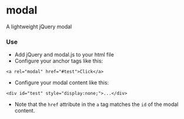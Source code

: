 # modal

A lightweight jQuery modal

### Use

* Add jQuery and modal.js to your html file
* Configure your anchor tags like this:

```
<a rel="modal" href="#test">Click</a>
```

* Configure your modal content like this:

```
<div id="test" style="display:none;">...</div>
```

* Note that the `href` attribute in the `a` tag matches the `id` of the modal content.
